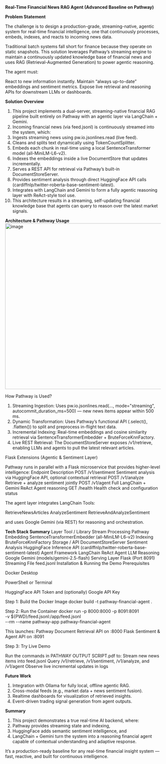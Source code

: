 **Real-Time Financial News RAG Agent (Advanced Baseline on Pathway)**

**Problem Statement**

The challenge is to design a production-grade, streaming-native, agentic system for real-time financial intelligence, one that continuously processes, embeds, indexes, and reacts to incoming news data.

Traditional batch systems fall short for finance because they operate on static snapshots. This solution leverages Pathway’s streaming engine to maintain a continuously updated knowledge base of financial news and uses RAG (Retrieval-Augmented Generation) to power agentic reasoning.

The agent must:

React to new information instantly.
Maintain “always up-to-date” embeddings and sentiment metrics.
Expose live retrieval and reasoning APIs for downstream LLMs or dashboards.

**Solution Overview**
1. This project implements a dual-server, streaming-native financial RAG pipeline built entirely on Pathway with an agentic layer via LangChain + Gemini.
2. Incoming financial news (via feed.jsonl) is continuously streamed into the system, which:
3. Ingests streaming news using pw.io.jsonlines.read (live feed).
4. Cleans and splits text dynamically using TokenCountSplitter.
5. Embeds each chunk in real-time using a local SentenceTransformer model (all-MiniLM-L6-v2).
6. Indexes the embeddings inside a live DocumentStore that updates incrementally.
7. Serves a REST API for retrieval via Pathway’s built-in DocumentStoreServer.
8. Provides sentiment analysis through direct HuggingFace API calls (cardiffnlp/twitter-roberta-base-sentiment-latest).
9. Integrates with LangChain and Gemini to form a fully agentic reasoning layer with ReAct-style tool use.
10. This architecture results in a streaming, self-updating financial knowledge base that agents can query to reason over the latest market signals.

**Architecture & Pathway Usage**
<img width="605" height="536" alt="image" src="https://github.com/user-attachments/assets/2171c7ba-5996-465c-a0cf-6db6fec191ee" />


How Pathway is Used?

1. Streaming Ingestion:
Uses pw.io.jsonlines.read(..., mode="streaming", autocommit_duration_ms=500) — new news items appear within 500 ms.
2. Dynamic Transformation:
Uses Pathway’s functional API (.select(), .flatten()) to split and preprocess in-flight text data.
3. Incremental Indexing:
Real-time embeddings and cosine similarity retrieval via SentenceTransformerEmbedder + BruteForceKnnFactory.
4. Live REST Retrieval:
The DocumentStoreServer exposes /v1/retrieve, enabling LLMs and agents to pull the latest relevant articles.


Flask Extensions (Agentic & Sentiment Layer)

Pathway runs in parallel with a Flask microservice that provides higher-level intelligence:
Endpoint	Description
POST /v1/sentiment	Sentiment analysis via HuggingFace API, optional contextual retrieval
POST /v1/analyze	Retrieve + analyze sentiment jointly
POST /v1/agent	Full LangChain + Gemini ReAct Agent reasoning
GET /health	Health check and configuration status

The agent layer integrates LangChain Tools:

RetrieveNewsArticles
AnalyzeSentiment
RetrieveAndAnalyzeSentiment

and uses Google Gemini (via REST) for reasoning and orchestration.

**Tech Stack Summary**
Layer	Tool / Library
Stream Processing	Pathway
Embedding	SentenceTransformerEmbedder (all-MiniLM-L6-v2)
Indexing	BruteForceKnnFactory
Storage / API	DocumentStoreServer
Sentiment Analysis	HuggingFace Inference API (cardiffnlp/twitter-roberta-base-sentiment-latest)
Agent Framework	LangChain ReAct Agent
LLM Reasoning	Google Gemini (models/gemini-2.5-flash)
Serving Layer	Flask (Port 8091)
Streaming File	feed.jsonl
Installation & Running the Demo
Prerequisites

Docker Desktop

PowerShell or Terminal

HuggingFace API Token and (optionally) Google API Key

Step 1: Build the Docker Image
docker build -t pathway-financial-agent .

Step 2: Run the Container
docker run -p 8000:8000 -p 8091:8091 \
    -v ${PWD}/feed.jsonl:/app/feed.jsonl \
    --rm --name pathway-app pathway-financial-agent


This launches:
Pathway Document Retrieval API on :8000
Flask Sentiment & Agent API on :8091

Step 3: Try Live Demo

Run the commands in PATHWAY OUTPUT SCRIPT.pdf to:
Stream new news items into feed.jsonl
Query /v1/retrieve, /v1/sentiment, /v1/analyze, and /v1/agent
Observe live incremental updates in logs

**Future Work**
1. Integration with Ollama for fully local, offline agentic RAG.
2. Cross-modal feeds (e.g., market data + news sentiment fusion).
3. Realtime dashboards for visualization of retrieved insights.
4. Event-driven trading signal generation from agent outputs.

**Summary**
1. This project demonstrates a true real-time AI backend, where:
2. Pathway provides streaming state and indexing,
3. HuggingFace adds semantic sentiment intelligence, and
4. LangChain + Gemini turn the system into a reasoning financial agent capable of contextual understanding and adaptive response.

It’s a production-ready baseline for any real-time financial insight system — fast, reactive, and built for continuous intelligence.
